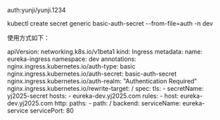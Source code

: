 auth:yunji/yunji.1234

kubectl create secret generic basic-auth-secret --from-file=auth -n dev


使用方式如下：


apiVersion: networking.k8s.io/v1beta1
kind: Ingress
metadata:
  name: eureka-ingress
  namespace: dev
  annotations:
    nginx.ingress.kubernetes.io/auth-type: basic
    nginx.ingress.kubernetes.io/auth-secret: basic-auth-secret
    nginx.ingress.kubernetes.io/auth-realm: "Authentication Required"
    nginx.ingress.kubernetes.io/rewrite-target: /
spec:
  tls:
    - secretName: yj2025-secret
      hosts:
        - eureka-dev.yj2025.com
  rules:
    - host: eureka-dev.yj2025.com
      http:
        paths:
          - path: /
            backend:
              serviceName: eureka-service
              servicePort: 80
